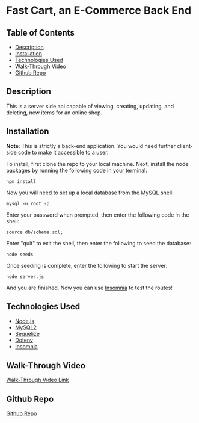 # Fast Cart, an E-Commerce Back End

## Table of Contents 

  - [Description](#description)
  - [Installation](#installation)
  - [Technologies Used](#technologies-used)
  - [Walk-Through Video](#walk-through-video)
  - [Github Repo](#github-repo)

## Description

This is a server side api capable of viewing, creating, updating, and deleting, new items for an online shop.

## Installation

**Note**:  This is strictly a back-end application.  You would need further client-side code to make it accessible to a user.

To install, first clone the repo to your local machine.  Next, install the node packages by running the following code in your terminal:

    npm install

Now you will need to set up a local database from the MySQL shell:

    mysql -u root -p

Enter your password when prompted, then enter the following code in the shell:

    source db/schema.sql;

Enter "quit" to exit the shell, then enter the following to seed the database:

    node seeds

Once seeding is complete, enter the following to start the server:

    node server.js

And you are finished.  Now you can use [Insomnia](https://insomnia.rest/) to test the routes!

## Technologies Used

 - [Node.js](https://nodejs.org/en/)
 - [MySQL2](https://www.npmjs.com/package/mysql2)
 - [Sequelize](https://sequelize.org/)
 - [Dotenv](https://www.npmjs.com/package/dotenv)
 - [Insomnia](https://insomnia.rest/)

## Walk-Through Video

[Walk-Through Video Link](https://drive.google.com/file/d/1-7GM3tgzZbztaGp2cInDgtImzEVfU0pe/view)

## Github Repo

[Github Repo](https://github.com/blchase215/fast-cart)

